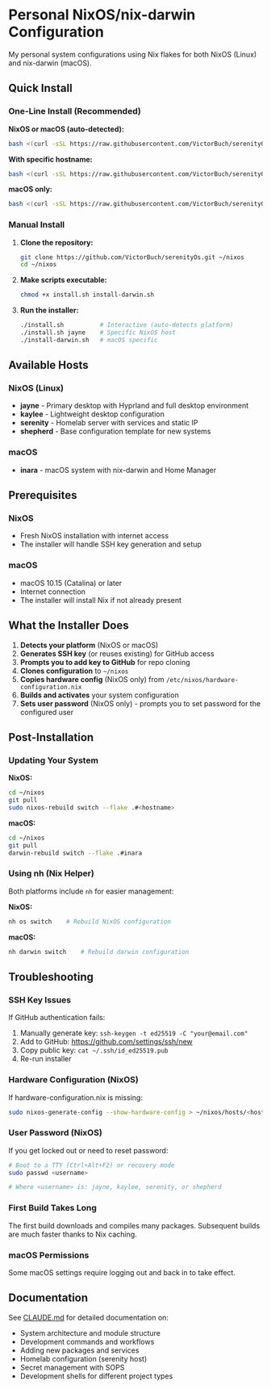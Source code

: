 # Personal NixOS/nix-darwin Configuration

My personal system configurations using Nix flakes for both NixOS (Linux) and nix-darwin (macOS).

## Quick Install

### One-Line Install (Recommended)

**NixOS or macOS (auto-detected):**

```bash
bash <(curl -sSL https://raw.githubusercontent.com/VictorBuch/serenityOs/main/install.sh)
```

**With specific hostname:**

```bash
bash <(curl -sSL https://raw.githubusercontent.com/VictorBuch/serenityOs/main/install.sh) <hostname>
```

**macOS only:**

```bash
bash <(curl -sSL https://raw.githubusercontent.com/VictorBuch/serenityOs/main/install-darwin.sh)
```

### Manual Install

1. **Clone the repository:**

   ```bash
   git clone https://github.com/VictorBuch/serenityOs.git ~/nixos
   cd ~/nixos
   ```

2. **Make scripts executable:**

   ```bash
   chmod +x install.sh install-darwin.sh
   ```

3. **Run the installer:**
   ```bash
   ./install.sh          # Interactive (auto-detects platform)
   ./install.sh jayne    # Specific NixOS host
   ./install-darwin.sh   # macOS specific
   ```

## Available Hosts

### NixOS (Linux)

- **jayne** - Primary desktop with Hyprland and full desktop environment
- **kaylee** - Lightweight desktop configuration
- **serenity** - Homelab server with services and static IP
- **shepherd** - Base configuration template for new systems

### macOS

- **inara** - macOS system with nix-darwin and Home Manager

## Prerequisites

### NixOS

- Fresh NixOS installation with internet access
- The installer will handle SSH key generation and setup

### macOS

- macOS 10.15 (Catalina) or later
- Internet connection
- The installer will install Nix if not already present

## What the Installer Does

1. **Detects your platform** (NixOS or macOS)
2. **Generates SSH key** (or reuses existing) for GitHub access
3. **Prompts you to add key to GitHub** for repo cloning
4. **Clones configuration** to `~/nixos`
5. **Copies hardware config** (NixOS only) from `/etc/nixos/hardware-configuration.nix`
6. **Builds and activates** your system configuration
7. **Sets user password** (NixOS only) - prompts you to set password for the configured user

## Post-Installation

### Updating Your System

**NixOS:**

```bash
cd ~/nixos
git pull
sudo nixos-rebuild switch --flake .#<hostname>
```

**macOS:**

```bash
cd ~/nixos
git pull
darwin-rebuild switch --flake .#inara
```

### Using nh (Nix Helper)

Both platforms include `nh` for easier management:

**NixOS:**

```bash
nh os switch    # Rebuild NixOS configuration
```

**macOS:**

```bash
nh darwin switch    # Rebuild darwin configuration
```

## Troubleshooting

### SSH Key Issues

If GitHub authentication fails:

1. Manually generate key: `ssh-keygen -t ed25519 -C "your@email.com"`
2. Add to GitHub: https://github.com/settings/ssh/new
3. Copy public key: `cat ~/.ssh/id_ed25519.pub`
4. Re-run installer

### Hardware Configuration (NixOS)

If hardware-configuration.nix is missing:

```bash
sudo nixos-generate-config --show-hardware-config > ~/nixos/hosts/<hostname>/hardware-configuration.nix
```

### User Password (NixOS)

If you get locked out or need to reset password:

```bash
# Boot to a TTY (Ctrl+Alt+F2) or recovery mode
sudo passwd <username>

# Where <username> is: jayne, kaylee, serenity, or shepherd
```

### First Build Takes Long

The first build downloads and compiles many packages. Subsequent builds are much faster thanks to Nix caching.

### macOS Permissions

Some macOS settings require logging out and back in to take effect.

## Documentation

See [CLAUDE.md](./CLAUDE.md) for detailed documentation on:

- System architecture and module structure
- Development commands and workflows
- Adding new packages and services
- Homelab configuration (serenity host)
- Secret management with SOPS
- Development shells for different project types
